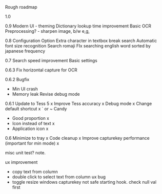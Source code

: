 Rough roadmap

1.0


0.9
Modern UI - theming
Dictionary lookup time improvement
Basic OCR Preprocessing? - sharpen image, b/w e,g,

0.8
Configuration Option
Extra character in textbox break search
Automatic font size recognition
Search romaji
FIx searching english word sorted by japanese frequency

0.7
Search speed improvement
Basic settings

0.6.3
Fix horizontal capture for OCR

0.6.2
Bugfix
- Min UI crash
- Memory leak
Revise debug mode

0.6.1
Update to Tess 5 x
Improve Tess accuracy x
Debug mode x
Change default shortcut x ` or ~
Candy
- Good proportion x
- Icon instead of text x
- Application icon x

0.6
Minimize to tray x
Code cleanup x
Improve capturekey performance (important for min mode) x


misc
unit test?
note.

ux improvement
- copy text from column
- double click to select text from column
ux bug
- toggle resize windows
capturekey not safe starting hook. check null val first